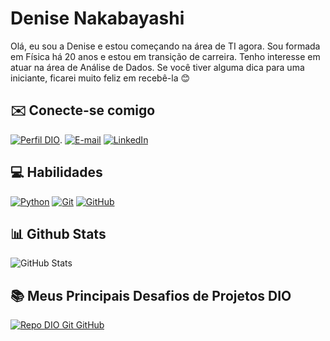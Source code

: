 
# Denise Nakabayashi

Olá, eu sou a Denise e estou começando na área de TI agora. Sou formada em Física há 20 anos e estou em transição de carreira. Tenho interesse em atuar na área de Análise de Dados. Se você tiver alguma dica para uma iniciante, ficarei muito feliz em recebê-la 😊

## ✉️ Conecte-se comigo
[![Perfil DIO](https://img.shields.io/badge/-Meu%20Perfil%20na%20DIO-990099?style=for-the-badge)](https://web.dio.me/users/denisebn/).
[![E-mail](https://img.shields.io/badge/-Email-990099?style=for-the-badge&logo=microsoft-outlook)](mailto:denisebn@gmail.com)
[![LinkedIn](https://img.shields.io/badge/LinkedIn-990099?style=for-the-badge&logo=linkedin)](https://www.linkedin.com/in/denise-nakabayashi-06491520/)

## 💻 Habilidades

[![Python](https://img.shields.io/badge/Python-990099?style=for-the-badge&logo=python)](https://python.org.br/)
[![Git](https://img.shields.io/badge/Git-990099?style=for-the-badge&logo=git&logoColor=E94D5F)](https://git-scm.com/doc) 
[![GitHub](https://img.shields.io/badge/GitHub-990099?style=for-the-badge&logo=github&logoColor=30A3DC)](https://docs.github.com/)


## 📊 Github Stats

![GitHub Stats](https://github-readme-stats.vercel.app/api?username=denisebn&theme=transparent&bg_color=990099&border_color=30A3DC&show_icons=true&icon_color=fff&title_color=E94D5F&text_color=FFF&hide_title=true&hide=stars)

## 📚 Meus Principais Desafios de Projetos DIO

[![Repo DIO Git GitHub](https://github-readme-stats.vercel.app/api/pin/?username=elidianaandrade&repo=dio-lab-open-source&bg_color=990099&show_icons=true&icon_color=fff&title_color=fff&text_color=FFF)](https://github.com/elidianaandrade/dio-lab-open-source)
